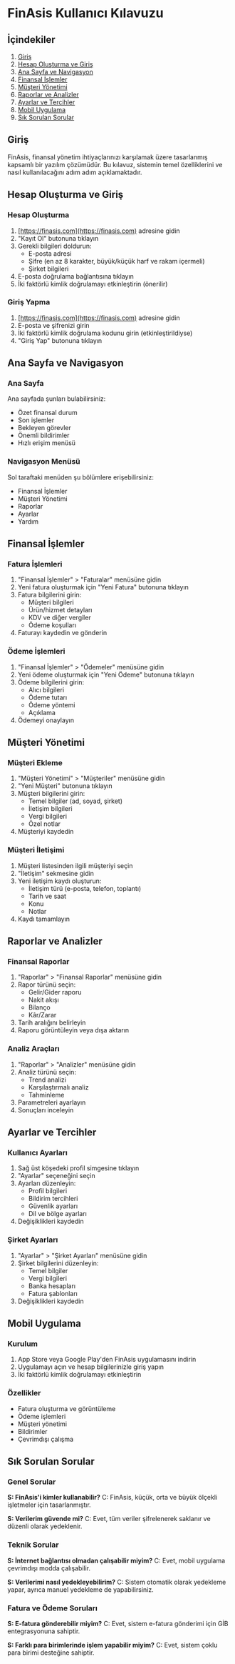 # FinAsis Kullanıcı Kılavuzu

## İçindekiler

1. [Giriş](#giriş)
2. [Hesap Oluşturma ve Giriş](#hesap-oluşturma-ve-giriş)
3. [Ana Sayfa ve Navigasyon](#ana-sayfa-ve-navigasyon)
4. [Finansal İşlemler](#finansal-işlemler)
5. [Müşteri Yönetimi](#müşteri-yönetimi)
6. [Raporlar ve Analizler](#raporlar-ve-analizler)
7. [Ayarlar ve Tercihler](#ayarlar-ve-tercihler)
8. [Mobil Uygulama](#mobil-uygulama)
9. [Sık Sorulan Sorular](#sık-sorulan-sorular)

## Giriş

FinAsis, finansal yönetim ihtiyaçlarınızı karşılamak üzere tasarlanmış kapsamlı bir yazılım çözümüdür. Bu kılavuz, sistemin temel özelliklerini ve nasıl kullanılacağını adım adım açıklamaktadır.

## Hesap Oluşturma ve Giriş

### Hesap Oluşturma

1. [https://finasis.com](https://finasis.com) adresine gidin
2. "Kayıt Ol" butonuna tıklayın
3. Gerekli bilgileri doldurun:
   - E-posta adresi
   - Şifre (en az 8 karakter, büyük/küçük harf ve rakam içermeli)
   - Şirket bilgileri
4. E-posta doğrulama bağlantısına tıklayın
5. İki faktörlü kimlik doğrulamayı etkinleştirin (önerilir)

### Giriş Yapma

1. [https://finasis.com](https://finasis.com) adresine gidin
2. E-posta ve şifrenizi girin
3. İki faktörlü kimlik doğrulama kodunu girin (etkinleştirildiyse)
4. "Giriş Yap" butonuna tıklayın

## Ana Sayfa ve Navigasyon

### Ana Sayfa

Ana sayfada şunları bulabilirsiniz:
- Özet finansal durum
- Son işlemler
- Bekleyen görevler
- Önemli bildirimler
- Hızlı erişim menüsü

### Navigasyon Menüsü

Sol taraftaki menüden şu bölümlere erişebilirsiniz:
- Finansal İşlemler
- Müşteri Yönetimi
- Raporlar
- Ayarlar
- Yardım

## Finansal İşlemler

### Fatura İşlemleri

1. "Finansal İşlemler" > "Faturalar" menüsüne gidin
2. Yeni fatura oluşturmak için "Yeni Fatura" butonuna tıklayın
3. Fatura bilgilerini girin:
   - Müşteri bilgileri
   - Ürün/hizmet detayları
   - KDV ve diğer vergiler
   - Ödeme koşulları
4. Faturayı kaydedin ve gönderin

### Ödeme İşlemleri

1. "Finansal İşlemler" > "Ödemeler" menüsüne gidin
2. Yeni ödeme oluşturmak için "Yeni Ödeme" butonuna tıklayın
3. Ödeme bilgilerini girin:
   - Alıcı bilgileri
   - Ödeme tutarı
   - Ödeme yöntemi
   - Açıklama
4. Ödemeyi onaylayın

## Müşteri Yönetimi

### Müşteri Ekleme

1. "Müşteri Yönetimi" > "Müşteriler" menüsüne gidin
2. "Yeni Müşteri" butonuna tıklayın
3. Müşteri bilgilerini girin:
   - Temel bilgiler (ad, soyad, şirket)
   - İletişim bilgileri
   - Vergi bilgileri
   - Özel notlar
4. Müşteriyi kaydedin

### Müşteri İletişimi

1. Müşteri listesinden ilgili müşteriyi seçin
2. "İletişim" sekmesine gidin
3. Yeni iletişim kaydı oluşturun:
   - İletişim türü (e-posta, telefon, toplantı)
   - Tarih ve saat
   - Konu
   - Notlar
4. Kaydı tamamlayın

## Raporlar ve Analizler

### Finansal Raporlar

1. "Raporlar" > "Finansal Raporlar" menüsüne gidin
2. Rapor türünü seçin:
   - Gelir/Gider raporu
   - Nakit akışı
   - Bilanço
   - Kâr/Zarar
3. Tarih aralığını belirleyin
4. Raporu görüntüleyin veya dışa aktarın

### Analiz Araçları

1. "Raporlar" > "Analizler" menüsüne gidin
2. Analiz türünü seçin:
   - Trend analizi
   - Karşılaştırmalı analiz
   - Tahminleme
3. Parametreleri ayarlayın
4. Sonuçları inceleyin

## Ayarlar ve Tercihler

### Kullanıcı Ayarları

1. Sağ üst köşedeki profil simgesine tıklayın
2. "Ayarlar" seçeneğini seçin
3. Ayarları düzenleyin:
   - Profil bilgileri
   - Bildirim tercihleri
   - Güvenlik ayarları
   - Dil ve bölge ayarları
4. Değişiklikleri kaydedin

### Şirket Ayarları

1. "Ayarlar" > "Şirket Ayarları" menüsüne gidin
2. Şirket bilgilerini düzenleyin:
   - Temel bilgiler
   - Vergi bilgileri
   - Banka hesapları
   - Fatura şablonları
3. Değişiklikleri kaydedin

## Mobil Uygulama

### Kurulum

1. App Store veya Google Play'den FinAsis uygulamasını indirin
2. Uygulamayı açın ve hesap bilgilerinizle giriş yapın
3. İki faktörlü kimlik doğrulamayı etkinleştirin

### Özellikler

- Fatura oluşturma ve görüntüleme
- Ödeme işlemleri
- Müşteri yönetimi
- Bildirimler
- Çevrimdışı çalışma

## Sık Sorulan Sorular

### Genel Sorular

**S: FinAsis'i kimler kullanabilir?**
C: FinAsis, küçük, orta ve büyük ölçekli işletmeler için tasarlanmıştır.

**S: Verilerim güvende mi?**
C: Evet, tüm veriler şifrelenerek saklanır ve düzenli olarak yedeklenir.

### Teknik Sorular

**S: İnternet bağlantısı olmadan çalışabilir miyim?**
C: Evet, mobil uygulama çevrimdışı modda çalışabilir.

**S: Verilerimi nasıl yedekleyebilirim?**
C: Sistem otomatik olarak yedekleme yapar, ayrıca manuel yedekleme de yapabilirsiniz.

### Fatura ve Ödeme Soruları

**S: E-fatura gönderebilir miyim?**
C: Evet, sistem e-fatura gönderimi için GİB entegrasyonuna sahiptir.

**S: Farklı para birimlerinde işlem yapabilir miyim?**
C: Evet, sistem çoklu para birimi desteğine sahiptir. 
